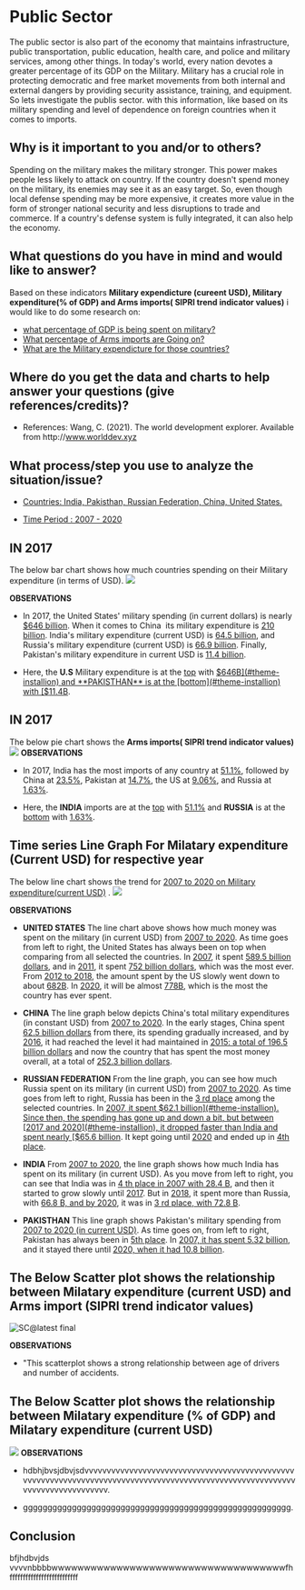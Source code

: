 # Public Sector
The public sector is also part of the economy that maintains infrastructure, public transportation, public education, health care, and police and military services, among other things. In today's world, every nation devotes a greater percentage of its GDP on the Military. Military has a crucial role in protecting democratic and free market movements from both internal and external dangers by providing security assistance, training, and equipment. So lets investigate the publis sector. with this information, like based on its military spending and level of dependence on foreign countries when it comes to imports.

## Why is it important to you and/or to others?
Spending on the military makes the military stronger. This power makes people less likely to attack on country. If the country doesn't spend money on the military, its enemies may see it as an easy target. So, even though local defense spending may be more expensive, it creates more value in the form of stronger national security and less disruptions to trade and commerce. If a country's defense system is fully integrated, it can also help the economy.

## What questions do you have in mind and would like to answer?
Based on these indicators **Military expendicture (cureent USD), Military expenditure(% of GDP) and Arms imports( SIPRI trend indicator values)** i would like to do some research on: 
  * [what percentage of GDP is being spent on military?](#theme-installion)
  * [What percentage of Arms imports are Going on?](#theme-installion)
  * [What are the Military expendicture for those countries?](#theme-installion)
  
## Where do you get the data and charts to help answer your questions (give references/credits)?

   * References: Wang, C. (2021). The world development explorer. Available from http﻿://www.worlddev.xyz

## What process/step you use to analyze the situation/issue?

   * [Countries: India, Pakisthan, Russian Federation, China, United States.](#theme-installion)

   * [Time Period : 2007 - 2020](#theme-installion)
   
## IN 2017

The below bar chart shows how much countries spending on their Military expenditure (in terms of USD).
![](Bar_chart.png)

**OBSERVATIONS**
   * In 2017, the United States' military spending (in current dollars) is nearly [$646 billion](#theme-installion). When it comes to China  its military expenditure is [210 billion](#theme-installion).          India's military expenditure (current USD) is [64.5 billion](#theme-installion), and Russia's military expenditure (current USD) is [66.9 billion](#theme-installion). Finally, Pakistan's military         expenditure in current USD is [11.4 billion](#theme-installion).
   
   * Here, the **U.S** Military expenditure is at the [top](#theme-installion) with [$646B](#theme-installion) and **PAKISTHAN** is at the [bottom](#theme-installion) with [$11.4B](#theme-installion).
  
  ## IN 2017
The below pie chart shows the **Arms imports( SIPRI trend indicator values)**
![](Pie_chart.png)
**OBSERVATIONS**
   * In 2017, India has the most imports of any country at [51.1%](#theme-installion), followed by China at [23.5%](#theme-installion), Pakistan at [14.7%](#theme-installion), the US at [9.06%](#theme-installion), and Russia at [1.63%](#theme-installion).
   
   * Here, the **INDIA** imports are at the [top](#theme-installion) with [51.1%](#theme-installion) and **RUSSIA** is at the [bottom](#theme-installion) with [1.63%](#theme-installion).
   

## Time series Line Graph For Milatary expenditure (Current USD) for respective year
The below line chart shows the trend for [2007 to 2020 on Military expenditure(current USD)](#theme-installion) .
![](sc@2.png)

**OBSERVATIONS**
   * **UNITED STATES** The line chart above shows how much money was spent on the military (in current USD) from [2007 to 2020](#theme-installion). As time goes from left to right, the United States has always been on top when comparing from all selected the countries. In [2007](#theme-installion), it spent [589.5 billion dollars](#theme-installion), and in [2011](#theme-installion), it spent [752 billion dollars](#theme-installion), which was the most ever. From [2012 to 2018](#theme-installion), the amount spent by the US slowly went down to about [682B](#theme-installion). In [2020](#theme-installion), it will be almost [778B](#theme-installion), which is the most the country has ever spent.
   
   * **CHINA** The line graph below depicts China's total military expenditures (in constant USD) from [2007 to 2020](#theme-installion). In the early stages, China spent [62.5 billion dollars](#theme-installion) from there, its spending gradually increased, and by [2016](#theme-installion), it had reached the level it had maintained in [2015: a total of 196.5 billion dollars](#theme-installion) and now the country that has spent the most money overall, at a total of [252.3 billion dollars](#theme-installion).
   
   * **RUSSIAN FEDERATION** From the line graph, you can see how much Russia spent on its military (in current USD) from [2007 to 2020](#theme-installion). As time goes from left to right, Russia has been in the [3 rd place](#theme-installion) among the selected countries. In [2007, it spent $62.1 billion](#theme-installion). Since then, the spending has gone up and down a bit, but between [2017 and 2020](#theme-installion), it dropped faster than India and spent nearly [$65.6 billion](#theme-installion). It kept going until [2020](#theme-installion) and ended up in [4th place](#theme-installion).
   
   * **INDIA** From [2007 to 2020](#theme-installion), the line graph shows how much India has spent on its military (in current USD). As you move from left to right, you can see that India was in [4 th place in 2007 with 28.4 B](#theme-installion), and then it started to grow slowly until [2017](#theme-installion). But in [2018](#theme-installion), it spent more than Russia, with [66.8 B, and by 2020](#theme-installion), it was in [3 rd place, with 72.8 B](#theme-installion).

   * **PAKISTHAN** This line graph shows Pakistan's military spending from [2007 to 2020 (in current USD)](#theme-installion). As time goes on, from left to right, Pakistan has always been in [5th place](#theme-installion). In [2007, it has spent 5.32 billion](#theme-installion), and it stayed there until [2020, when it had 10.8 billion](#theme-installion).
  
   
## The Below Scatter plot shows the relationship between Milatary expenditure (current USD) and Arms import (SIPRI trend indicator values)
![SC@latest final](https://user-images.githubusercontent.com/112666192/198923368-d1abf178-121a-4e9b-aa4d-e67dc08972f4.png)

**OBSERVATIONS**
   * "This scatterplot shows a strong relationship between age of drivers and number of accidents.
   
   

## The Below Scatter plot shows the relationship between Milatary expenditure (% of GDP) and Milatary expenditure (current USD)
![](SC2.png)
**OBSERVATIONS**
   * hdbhjbvsjdbvjsdvvvvvvvvvvvvvvvvvvvvvvvvvvvvvvvvvvvvvvvvvvvvvvvvvvvvvvvvvvvvvvvvvvvvvvvvvvvvvvvvvvvvvvvvvvvvvvvvvvvvvvvvvvvvvvvvvvvvvvvvvvvvvvv.
   
   * ggggggggggggggggggggggggggggggggggggggggggggggggggggggg.
  

## Conclusion
bfjhdbvjds vvvvnbbbbwwwwwwwwwwwwwwwwwwwwwwwwwwwwwwwwwwwwfhffffffffffffffffffffffffff

